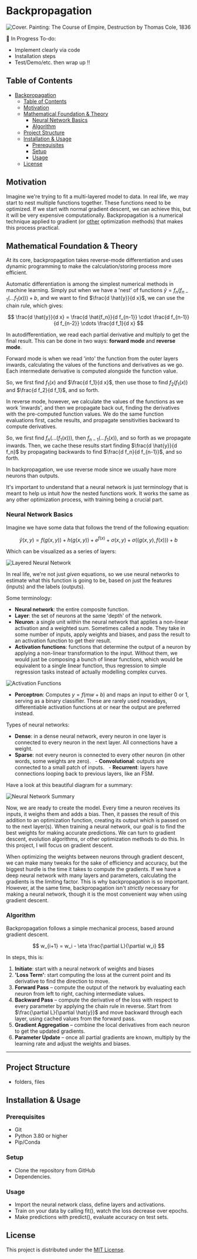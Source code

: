 # Backpropagation

![Cover. Painting: The Course of Empire, Destruction by Thomas Cole, 1836](imgs/cover.jpg)

🚧 In  Progress
To-do:

- Implement clearly via code
- Installation steps
- Test/Demo/etc. then wrap up !!

## Table of Contents

- [Backpropagation](#backpropagation)
  - [Table of Contents](#table-of-contents)
  - [Motivation](#motivation)
  - [Mathematical Foundation \& Theory](#mathematical-foundation--theory)
    - [Neural Network Basics](#neural-network-basics)
    - [Algorithm](#algorithm)
  - [Project Structure](#project-structure)
  - [Installation \& Usage](#installation--usage)
    - [Prerequisites](#prerequisites)
    - [Setup](#setup)
    - [Usage](#usage)
  - [License](#license)

## Motivation

Imagine we're trying to fit a multi-layered model to data. In real life, we may start to nest multiple functions together. These functions need to be optimized. If we start with normal gradient descent, we can achieve this, but it will be very expensive computationally. Backpropagation is a numerical technique applied to gradient (or [other](https://github.com/intelligent-username/gradient-descent?tab=readme-ov-file#3adaptive) optimization methods) that makes this process practical.

## Mathematical Foundation & Theory

At its core, backpropagation takes reverse-mode differentiation and uses dynamic programming to make the calculation/storing process more efficient.

Automatic differentiation is among the simplest numerical methods in machine learning. Simply put when we have a 'nest' of functions $\hat{y} = f_n(f_{n-1}(...f_1(x))) + b$, and we want to find $\frac{d \hat{y}}{d x}$, we can use the chain rule, which gives:

$$
\frac{d \hat{y}}{d x} = \frac{d \hat{f_n}}{d f_{n-1}} \cdot \frac{d f_{n-1}}{d f_{n-2}} \cdots \frac{d f_1}{d x}
$$

In autodifferentiation, we read each partial derivative and multiply to get the final result. This can be done in two ways: **forward mode** and **reverse mode**.

Forward mode is when we read 'into' the function from the outer layers inwards, calculating the values of the functions and derivatives as we go. Each intermediate derivative is computed alongside the function value.

So, we first find $f_1(x)$ and $\frac{d f_1}{d x}$, then use those to find $f_2(f_1(x))$ and $\frac{d f_2}{d f_1}$, and so forth.

In reverse mode, however, we calculate the values of the functions as we work 'inwards', and then we propagate back out, finding the derivatives with the pre-computed function values. We do the same function evaluations first, cache results, and propagate sensitivities backward to compute derivatives.

So, we first find $f_n(...(f_1(x)))$, then $f_{n-1}(...f_1(x))$, and so forth as we propagate inwards. Then, we cache these results start finding $\frac{d \hat{y}}{d f_n}$ by propagating backwards to find $\frac{d f_n}{d f_{n-1}}$, and so forth.

In backpropagation, we use reverse mode since we usually have more neurons than outputs.

It's important to understand that a neural network is just terminology that is meant to help us intuit *how* the nested functions work. It works the same as any other optimization process, with training being a crucial part.

### Neural Network Basics

Imagine we have some data that follows the trend of the following equation:

$$\hat{y}(x,y) = f(g(x,y)) + h(g(x,y)) + e^{f(x)} + \sigma(x,y) + \sigma((g(x,y), f(x))) + b$$

Which can be visualized as a series of layers:

![Layered Neural Network](imgs/layers_example.png)

In real life, we're not just *given* equations, so we use neural networks to estimate what this function is going to be, based on just the features (inputs) and the labels (outputs).

Some terminology:

- **Neural network**: the entire composite function.
- **Layer**: the set of neurons at the same 'depth' of the network.
- **Neuron**: a single unit within the neural network that applies a non-linear activation and a weighted sum. Sometimes called a node. They take in some number of inputs, apply weights and biases, and pass the result to an activation function to get their result.
- **Activation functions**: functions that determine the output of a neuron by applying a non-linear transformation to the input. Without them, we would just be composing a bunch of linear functions, which would be equivalent to a single linear function, thus regression to simple regression tasks instead of actually modelling complex curves.

![Activation Functions](imgs/a_f.png)

- **Perceptron**: Computes $y = f(mw+ b)$ and maps an input to either $0$ or $1$, serving as a binary classifier. These are rarely used nowadays, differentiable activation functions at or near the output are preferred instead.

Types of neural networks:

- **Dense**: in a dense neural network, every neuron in one layer is connected to every neuron in the next layer. All connections have a weight.
- **Sparse**: not every neuron is connected to every other neuron (in other words, some weights are zero).
&nbsp; - **Convolutional**: outputs are connected to a small patch of inputs.
&nbsp; - **Recurrent**: layers have connections looping back to previous layers, like an FSM.

Have a look at this beautiful diagram for a summary:

![Neural Network Summary](imgs/NN.png)

Now, we are ready to create the model. Every time a neuron receives its inputs, it weighs them and adds a bias. Then, it passes the result of this addition to an optimization function, creating its output which is passed on to the next layer(s). When training a neural network, our goal is to find the best weights for making accurate predictions. We can turn to gradient descent, evolution algorithms, or other optimization methods to do this. In this project, I will focus on gradient descent.

When optimizing the weights between neurons through gradient descent, we can make many tweaks for the sake of efficiency and accuracy, but the biggest hurdle is the time it takes to compute the gradients. If we have a deep neural network with many layers and parameters, calculating the gradients is the limiting factor. This is why backpropagation is so important. However, at the same time, backpropagation isn't *strictly* necessary for making a neural network, though it is the most convenient way when using gradient descent.

### Algorithm

Backpropagation follows a simple mechanical process, based around gradient descent.

$$
w_{i+1} = w_i - \eta \frac{\partial L}{\partial w_i}
$$

In steps, this is:

1. **Initiate**: start with a neural network of weights and biases
2. **'Loss Term'**: start computing the loss at the current point and its derivative to find the direction to move.
3. **Forward Pass** – compute the output of the network by evaluating each neuron from left to right, caching intermediate values.
4. **Backward Pass** – compute the derivative of the loss with respect to every parameter by applying the chain rule in reverse. Start from $\frac{\partial L}{\partial \hat{y}}$ and move backward through each layer, using cached values from the forward pass.
5. **Gradient Aggregation** – combine the local derivatives from each neuron to get the updated gradients.
6. **Parameter Update** – once all partial gradients are known, multiply by the learning rate and adjust the weights and biases.

---

## Project Structure

- folders, files

## Installation & Usage

### Prerequisites

- Git
- Python 3.80 or higher
- Pip/Conda

### Setup

- Clone the repository from GitHub
- Dependencies.

### Usage

- Import the neural network class, define layers and activations.
- Train on your data by calling fit(), watch the loss decrease over epochs.
- Make predictions with predict(), evaluate accuracy on test sets.

## License

This project is distributed under the [MIT License](LICENSE).
